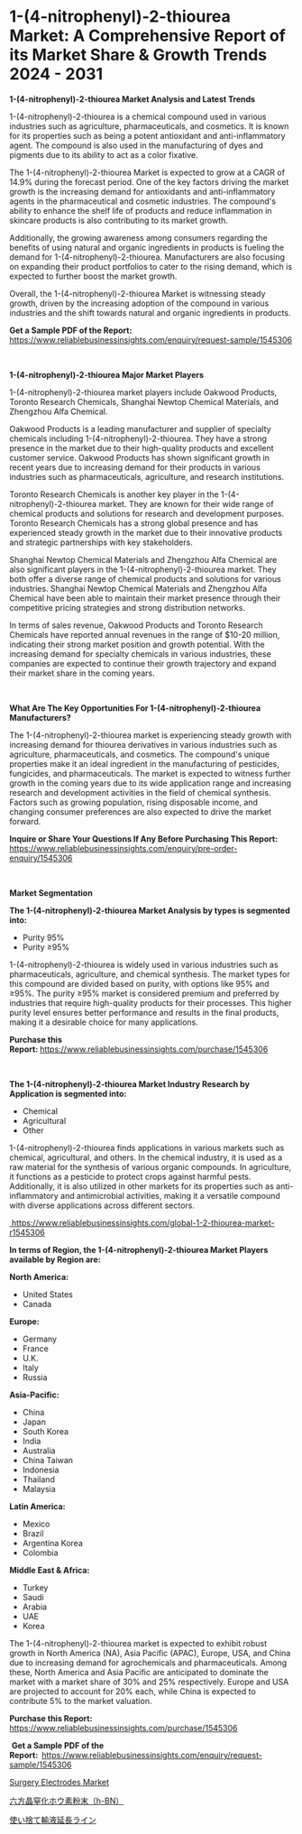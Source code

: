 <p><h1>1-(4-nitrophenyl)-2-thiourea Market: A Comprehensive Report of its Market Share & Growth Trends 2024 - 2031</h1></p><p><strong>1-(4-nitrophenyl)-2-thiourea Market Analysis and Latest Trends</strong></p>
<p><p>1-(4-nitrophenyl)-2-thiourea is a chemical compound used in various industries such as agriculture, pharmaceuticals, and cosmetics. It is known for its properties such as being a potent antioxidant and anti-inflammatory agent. The compound is also used in the manufacturing of dyes and pigments due to its ability to act as a color fixative.</p><p>The 1-(4-nitrophenyl)-2-thiourea Market is expected to grow at a CAGR of 14.9% during the forecast period. One of the key factors driving the market growth is the increasing demand for antioxidants and anti-inflammatory agents in the pharmaceutical and cosmetic industries. The compound's ability to enhance the shelf life of products and reduce inflammation in skincare products is also contributing to its market growth.</p><p>Additionally, the growing awareness among consumers regarding the benefits of using natural and organic ingredients in products is fueling the demand for 1-(4-nitrophenyl)-2-thiourea. Manufacturers are also focusing on expanding their product portfolios to cater to the rising demand, which is expected to further boost the market growth.</p><p>Overall, the 1-(4-nitrophenyl)-2-thiourea Market is witnessing steady growth, driven by the increasing adoption of the compound in various industries and the shift towards natural and organic ingredients in products.</p></p>
<p><strong>Get a Sample PDF of the Report:&nbsp;</strong> <a href="https://www.reliablebusinessinsights.com/enquiry/request-sample/1545306">https://www.reliablebusinessinsights.com/enquiry/request-sample/1545306</a></p>
<p>&nbsp;</p>
<p><strong>1-(4-nitrophenyl)-2-thiourea Major Market Players</strong></p>
<p><p>1-(4-nitrophenyl)-2-thiourea market players include Oakwood Products, Toronto Research Chemicals, Shanghai Newtop Chemical Materials, and Zhengzhou Alfa Chemical. </p><p>Oakwood Products is a leading manufacturer and supplier of specialty chemicals including 1-(4-nitrophenyl)-2-thiourea. They have a strong presence in the market due to their high-quality products and excellent customer service. Oakwood Products has shown significant growth in recent years due to increasing demand for their products in various industries such as pharmaceuticals, agriculture, and research institutions.</p><p>Toronto Research Chemicals is another key player in the 1-(4-nitrophenyl)-2-thiourea market. They are known for their wide range of chemical products and solutions for research and development purposes. Toronto Research Chemicals has a strong global presence and has experienced steady growth in the market due to their innovative products and strategic partnerships with key stakeholders.</p><p>Shanghai Newtop Chemical Materials and Zhengzhou Alfa Chemical are also significant players in the 1-(4-nitrophenyl)-2-thiourea market. They both offer a diverse range of chemical products and solutions for various industries. Shanghai Newtop Chemical Materials and Zhengzhou Alfa Chemical have been able to maintain their market presence through their competitive pricing strategies and strong distribution networks.</p><p>In terms of sales revenue, Oakwood Products and Toronto Research Chemicals have reported annual revenues in the range of $10-20 million, indicating their strong market position and growth potential. With the increasing demand for specialty chemicals in various industries, these companies are expected to continue their growth trajectory and expand their market share in the coming years.</p></p>
<p>&nbsp;</p>
<p><strong>What Are The Key Opportunities For 1-(4-nitrophenyl)-2-thiourea Manufacturers?</strong></p>
<p><p>The 1-(4-nitrophenyl)-2-thiourea market is experiencing steady growth with increasing demand for thiourea derivatives in various industries such as agriculture, pharmaceuticals, and cosmetics. The compound's unique properties make it an ideal ingredient in the manufacturing of pesticides, fungicides, and pharmaceuticals. The market is expected to witness further growth in the coming years due to its wide application range and increasing research and development activities in the field of chemical synthesis. Factors such as growing population, rising disposable income, and changing consumer preferences are also expected to drive the market forward.</p></p>
<p><strong>Inquire or Share Your Questions If Any Before Purchasing This Report:</strong> <a href="https://www.reliablebusinessinsights.com/enquiry/pre-order-enquiry/1545306">https://www.reliablebusinessinsights.com/enquiry/pre-order-enquiry/1545306</a></p>
<p>&nbsp;</p>
<p><strong>Market Segmentation</strong></p>
<p><strong>The 1-(4-nitrophenyl)-2-thiourea Market Analysis by types is segmented into:</strong></p>
<p><ul><li>Purity 95%</li><li>Purity ≥95%</li></ul></p>
<p><p>1-(4-nitrophenyl)-2-thiourea is widely used in various industries such as pharmaceuticals, agriculture, and chemical synthesis. The market types for this compound are divided based on purity, with options like 95% and ≥95%. The purity ≥95% market is considered premium and preferred by industries that require high-quality products for their processes. This higher purity level ensures better performance and results in the final products, making it a desirable choice for many applications.</p></p>
<p><strong>Purchase this Report:&nbsp;</strong><a href="https://www.reliablebusinessinsights.com/purchase/1545306">https://www.reliablebusinessinsights.com/purchase/1545306</a></p>
<p>&nbsp;</p>
<p><strong>The 1-(4-nitrophenyl)-2-thiourea Market Industry Research by Application is segmented into:</strong></p>
<p><ul><li>Chemical</li><li>Agricultural</li><li>Other</li></ul></p>
<p><p>1-(4-nitrophenyl)-2-thiourea finds applications in various markets such as chemical, agricultural, and others. In the chemical industry, it is used as a raw material for the synthesis of various organic compounds. In agriculture, it functions as a pesticide to protect crops against harmful pests. Additionally, it is also utilized in other markets for its properties such as anti-inflammatory and antimicrobial activities, making it a versatile compound with diverse applications across different sectors.</p></p>
<p><a href="https://www.reliablebusinessinsights.com/global-1-2-thiourea-market-r1545306">&nbsp;https://www.reliablebusinessinsights.com/global-1-2-thiourea-market-r1545306</a></p>
<p><strong>In terms of Region, the 1-(4-nitrophenyl)-2-thiourea Market Players available by Region are:</strong></p>
<p>
    <p> <strong> North America: </strong>
        <ul>
            <li>United States</li>
            <li>Canada</li>
        </ul>
        </p> 
    <p> <strong> Europe: </strong>
        <ul>
            <li>Germany</li>
            <li>France</li>
            <li>U.K.</li>
            <li>Italy</li>
            <li>Russia</li>
        </ul>
        </p> 
    <p> <strong> Asia-Pacific: </strong>
        <ul>
            <li>China</li>
            <li>Japan</li>
            <li>South Korea</li>
            <li>India</li>
            <li>Australia</li>
            <li>China Taiwan</li>
            <li>Indonesia</li>
            <li>Thailand</li>
            <li>Malaysia</li>
        </ul>
        </p> 
    <p> <strong> Latin America: </strong>
        <ul>
            <li>Mexico</li>
            <li>Brazil</li>
            <li>Argentina Korea</li>
            <li>Colombia</li>
        </ul>
        </p> 
    <p> <strong> Middle East & Africa: </strong>
        <ul>
            <li>Turkey</li>
            <li>Saudi</li>
            <li>Arabia</li>
            <li>UAE</li>
            <li>Korea</li>
        </ul>
    </p>
    </p>
<p><p>The 1-(4-nitrophenyl)-2-thiourea market is expected to exhibit robust growth in North America (NA), Asia Pacific (APAC), Europe, USA, and China due to increasing demand for agrochemicals and pharmaceuticals. Among these, North America and Asia Pacific are anticipated to dominate the market with a market share of 30% and 25% respectively. Europe and USA are projected to account for 20% each, while China is expected to contribute 5% to the market valuation.</p></p>
<p><strong>Purchase this Report: </strong><a href="https://www.reliablebusinessinsights.com/purchase/1545306">https://www.reliablebusinessinsights.com/purchase/1545306</a></p>
<p>&nbsp;<strong>Get a Sample PDF of the Report:&nbsp;&nbsp;</strong><a href="https://www.reliablebusinessinsights.com/enquiry/request-sample/1545306">https://www.reliablebusinessinsights.com/enquiry/request-sample/1545306</a></p>
<p><strong></strong></p>
<p><p><a href="https://view.publitas.com/reportprime-1/surgery-electrodes-market-size-market-outlook-and-market-forecast-2024-to-2031/">Surgery Electrodes Market</a></p><p><a href="https://github.com/JaydaWisoky2014/Market-Research-Report-List-1/blob/main/829152696999.md">六方晶窒化ホウ素粉末（h-BN）</a></p><p><a href="https://github.com/SkylarReilly36/Market-Research-Report-List-1/blob/main/3370191104682.md">使い捨て輸液延長ライン</a></p></p>